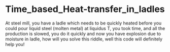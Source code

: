 # Time_based_Heat-transfer_in_ladles
At steel mill, you have a ladle which needs to be quickly heated before you could pour liquid steel (molten metal) at liquidus T, you took time, and all the production is slowed, you do it quickly and now you have explosion due to moisture in ladle, how will you solve this riddle, well this code will definitely help you!
